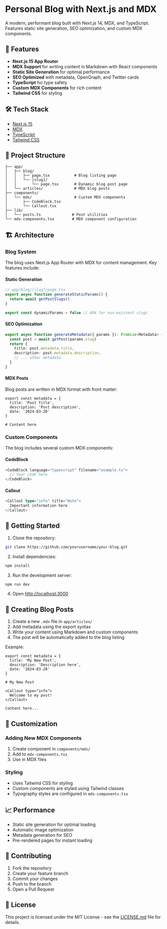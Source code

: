 # Personal Blog with Next.js and MDX

A modern, performant blog built with Next.js 14, MDX, and TypeScript. Features static site generation, SEO optimization, and custom MDX components.

## 🚀 Features

- **Next.js 15 App Router**
- **MDX Support** for writing content in Markdown with React components
- **Static Site Generation** for optimal performance
- **SEO Optimized** with metadata, OpenGraph, and Twitter cards
- **TypeScript** for type safety
- **Custom MDX Components** for rich content
- **Tailwind CSS** for styling

## 🛠 Tech Stack

- [Next.js 15](https://nextjs.org/)
- [MDX](https://mdxjs.com/)
- [TypeScript](https://www.typescriptlang.org/)
- [Tailwind CSS](https://tailwindcss.com/)

## 📁 Project Structure

```
├── app/
│   ├── blog/
│   │   ├── page.tsx           # Blog listing page
│   │   └── [slug]/
│   │       └── page.tsx       # Dynamic blog post page
│   └── articles/              # MDX blog posts
├── components/
│   └── mdx/                   # Custom MDX components
│       ├── CodeBlock.tsx
│       └── Callout.tsx
├── lib/
│   └── posts.ts              # Post utilities
└── mdx-components.tsx        # MDX component configuration
```

## 🏗 Architecture

### Blog System

The blog uses Next.js App Router with MDX for content management. Key features include:

#### Static Generation
```typescript
// app/blog/[slug]/page.tsx
export async function generateStaticParams() {
  return await getPostSlugs()
}

export const dynamicParams = false // 404 for non-existent slugs
```

#### SEO Optimization
```typescript
export async function generateMetadata({ params }): Promise<Metadata> {
  const post = await getPost(params.slug)
  return {
    title: post.metadata.title,
    description: post.metadata.description,
    // ... other metadata
  }
}
```

#### MDX Posts
Blog posts are written in MDX format with front matter:
```mdx
export const metadata = {
  title: 'Post Title',
  description: 'Post description',
  date: '2024-03-20'
}

# Content here
```

### Custom Components

The blog includes several custom MDX components:

#### CodeBlock
```typescript
<CodeBlock language="typescript" filename="example.ts">
  // Your code here
</CodeBlock>
```

#### Callout
```typescript
<Callout type="info" title="Note">
  Important information here
</Callout>
```

## 🚀 Getting Started

1. Clone the repository:
```bash
git clone https://github.com/yourusername/your-blog.git
```

2. Install dependencies:
```bash
npm install
```

3. Run the development server:
```bash
npm run dev
```

4. Open [http://localhost:3000](http://localhost:3000)

## 📝 Creating Blog Posts

1. Create a new `.mdx` file in `app/articles/`
2. Add metadata using the export syntax
3. Write your content using Markdown and custom components
4. The post will be automatically added to the blog listing

Example:
```mdx
export const metadata = {
  title: 'My New Post',
  description: 'Description here',
  date: '2024-03-20'
}

# My New Post

<Callout type="info">
  Welcome to my post!
</Callout>

Content here...
```

## 🔧 Customization

### Adding New MDX Components

1. Create component in `components/mdx/`
2. Add to `mdx-components.tsx`
3. Use in MDX files

### Styling

- Uses Tailwind CSS for styling
- Custom components are styled using Tailwind classes
- Typography styles are configured in `mdx-components.tsx`

## 📈 Performance

- Static site generation for optimal loading
- Automatic image optimization
- Metadata generation for SEO
- Pre-rendered pages for instant loading

## 🤝 Contributing

1. Fork the repository
2. Create your feature branch
3. Commit your changes
4. Push to the branch
5. Open a Pull Request

## 📝 License

This project is licensed under the MIT License - see the [LICENSE.md](LICENSE.md) file for details.
